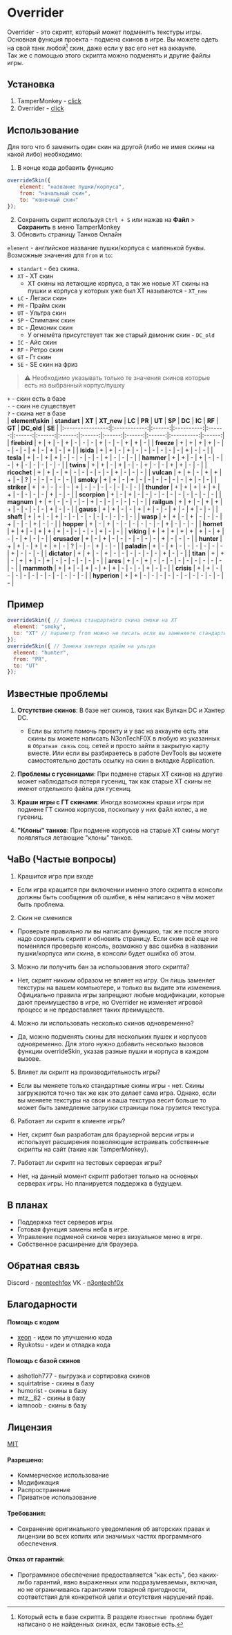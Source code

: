 # Overrider

Overrider - это скрипт, который может подменять текстуры игры.  
Основная функция проекта - подмена скинов в игре. Вы можете одеть на свой танк любой[^1] скин, даже если у вас его нет на аккаунте.  
Так же с помощью этого скрипта можно подменять и другие файлы игры.  
  
[^1]: Который есть в базе скрипта. В разделе `Известные проблемы` будет написано о не найденных скинах, если таковые есть.  

## Установка
1. TamperMonkey - [click](https://www.tampermonkey.net)
2. Overrider - [click](https://github.com/N3onTechF0X/Overrider/raw/main/Overrider.user.js)

## Использование

Для того что б заменить один скин на другой (либо не имея скины на какой либо) необходимо:  
1. В конце кода добавить функцию
```javascript
overrideSkin({
    element: "название пушки/корпуса",
    from: "начальный скин",
    to: "конечный скин"
});
```
2. Сохранить скрипт используя `Ctrl + S` или нажав на **Файл** > **Сохранить** в меню TamperMonkey
3. Обновить страницу Танков Онлайн

`element` - английское название пушки/корпуса с маленькой буквы.  
Возможные значения для `from` и `to`:
- `standart` - без скина.
- `XT` - ХТ скин
  - ХТ скины на летающие корпуса, а так же новые ХТ скины на пушки и корпуса у которых уже был ХТ называются - `XT_new`
- `LC` - Легаси скин
- `PR` - Прайм скин
- `UT` - Ультра скин
- `SP` - Стимпанк скин
- `DC` - Демоник скин
  - У огнемёта присутствует так же старый демоник скин - `DC_old`
- `IC` - Айс скин
- `RF` - Ретро скин
- `GT` - Гт скин
- `SE` - SE скин на фриз
> ⚠️ Необходимо указывать только те значения скинов которые есть на выбранный корпус/пушку  

`+` - скин есть в базе  
`-` - скин не существует  
`?` - скина нет в базе  
| **element\skin** | **standart** | **XT** | **XT_new** | **LC** | **PR** | **UT** | **SP** | **DC** | **IC** | **RF** | **GT** | **DC_old** | **SE** |
|:----------------:|:------------:|:------:|:----------:|:------:|:------:|:------:|:------:|:------:|:------:|:------:|:------:|:----------:|:------:|
| **firebird**     | +            | +      | -          | +      | -      | -      | -      | +      | -      | -      | +      | +          | -      |
| **freeze**       | +            | +      | +          | +      | -      | -      | -      | -      | +      | -      | +      | -          | +      |
| **isida**        | +            | +      | -          | +      | -      | -      | -      | -      | -      | -      | +      | -          | -      |
| **tesla**        | +            | -      | +          | +      | -      | -      | -      | -      | -      | +      | -      | -          | -      |
| **hammer**       | +            | +      | -          | +      | -      | -      | -      | +      | -      | -      | -      | -          | -      |
| **twins**        | +            | +      | -          | +      | -      | -      | +      | -      | -      | +      | +      | -          | -      |
| **ricochet**     | +            | +      | -          | +      | -      | -      | -      | -      | -      | +      | -      | -          | -      |
| **vulcan**       | +            | +      | -          | +      | +      | +      | -      | ?      | -      | -      | -      | -          | -      |
| **smoky**        | +            | +      | -          | +      | -      | -      | -      | -      | -      | -      | +      | -          | -      |
| **striker**      | +            | +      | -          | -      | -      | +      | -      | -      | -      | -      | -      | -          | -      |
| **thunder**      | +            | +      | +          | +      | +      | +      | -      | -      | -      | -      | +      | -          | -      |
| **scorpion**     | +            | -      | +          | -      | -      | -      | -      | -      | -      | -      | -      | -          | -      |
| **magnum**       | +            | +      | -          | -      | -      | -      | +      | -      | -      | -      | -      | -          | -      |
| **railgun**      | +            | +      | -          | +      | +      | +      | -      | -      | -      | -      | +      | -          | -      |
| **gauss**        | +            | +      | -          | -      | +      | +      | -      | -      | +      | -      | +      | -          | -      |
| **shaft**        | +            | +      | -          | +      | -      | -      | -      | -      | -      | -      | -      | -          | -      |
| **wasp**         | +            | +      | -          | +      | -      | -      | -      | +      | -      | -      | +      | -          | -      |
| **hopper**       | +            | -      | +          | -      | -      | -      | -      | -      | -      | +      | -      | -          | -      |
| **hornet**       | +            | +      | -          | +      | +      | +      | -      | -      | -      | -      | +      | -          | -      |
| **viking**       | +            | +      | +          | +      | +      | +      | -      | +      | -      | -      | +      | -          | -      |
| **crusader**     | +            | -      | +          | -      | -      | -      | -      | -      | -      | +      | -      | -          | -      |
| **hunter**       | +            | +      | -          | +      | +      | +      | -      | ?      | -      | -      | +      | -          | -      |
| **paladin**      | +            | -      | +          | -      | -      | -      | -      | -      | -      | +      | -      | -          | -      |
| **dictator**     | +            | +      | -          | +      | -      | -      | -      | -      | -      | -      | +      | -          | -      |
| **titan**        | +            | +      | -          | +      | +      | -      | +      | -      | -      | -      | -      | -          | -      |
| **ares**         | +            | -      | +          | -      | -      | -      | -      | -      | -      | -      | -      | -          | -      |
| **mammoth**      | +            | +      | -          | +      | -      | +      | +      | -      | -      | -      | +      | -          | -      |
| **crisis**       | +            | +      | -          | -      | -      | -      | -      | -      | -      | -      | -      | -          | -      |
| **hyperion**     | +            | +      | -          | -      | -      | -      | -      | -      | -      | -      | -      | -          | -      |

## Пример

```javascript
overrideSkin({ // Замена стандартного скина смоки на ХТ
  element: "smoky",
  to: "XT" // параметр from можно не писать если вы заменяете стандартый скин
});
overrideSkin({ // Замена хантера прайм на ультра
  element: "hunter",
  from: "PR",
  to: "UT"
});
``` 

## Известные проблемы

1. **Отсутствие скинов**: В базе нет скинов, таких как Вулкан DC и Хантер DC.
   - Если вы хотите помочь проекту и у вас на аккаунте есть эти скины вы можете написать N3onTechF0X в любую из указанных в `Обратная связь` соц. сетей и просто зайти в закрытую карту вместе. Или если вы разбираетесь в работе DevTools вы можете самостоятельно достать ссылку на скин в вкладке Application.

2. **Проблемы с гусеницами**: При подмене старых ХТ скинов на другие может наблюдаться потеря гусениц, так как старые ХТ скины не имеют отдельного файла для гусениц.

3. **Краши игры с ГТ скинами**: Иногда возможны краши игры при подмене ГТ скинов корпусов, поскольку у них файл колес, а не гусениц.

4. **"Клоны" танков**: При подмене корпусов на старые ХТ скины могут появляться летающие "клоны" танков.

## ЧаВо (Частые вопросы)

1) Крашится игра при входе  
  - Если игра крашится при включении именно этого скрипта в консоли должны быть сообщения об ошибке, в нём написано в чём может быть проблема.  
2) Скин не сменился  
  - Проверьте правильно ли вы написали функцию, так же после этого надо сохранить скрипт и обновить страницу. Если скин всё еще не поменялся проверьте консоль, возможно у вас ошибка в названии пушки/корпуса или скина, в консоли будет ошибка об этом.  
3) Можно ли получить бан за использования этого скрипта?  
  - Нет, скрипт никоим образом не влияет на игру. Он лишь заменяет текстуры на вашем компьютере, и только вы видите эти изменения. Официально правила игры запрещают любые модификации, которые дают преимущество в игре, но Overrider не изменяет игровой процесс и не предоставляет таких преимуществ.  
4) Можно ли использовать несколько скинов одновременно?  
  - Да, можно подменять скины для нескольких пушек и корпусов одновременно. Для этого нужно добавить несколько вызовов функции overrideSkin, указав разные пушки и корпуса в каждом вызове.  
5) Влияет ли скрипт на производительность игры?
  - Если вы меняете только стандартные скины игры - нет. Скины загружаются точно так же как это делает сама игра. Однако, если вы меняете текстуры на свои и ваша текстура весит больше то может быть замедление загрузки страницы пока грузится текстура.  
6) Работает ли скрипт в клиенте игры?
  - Нет, скрипт был разработан для браузерной версии игры и использует расширения позволяющие встраивать собственные скрипты на сайт (такие как TamperMonkey).
7) Работает ли скрипт на тестовых серверах игры?
  - Нет, на данный момент скрипт работает только на основных серверах игры. Но планируется поддержка в будущем.

## В планах

- Поддержка тест серверов игры.
- Готовая функция замены неба в игре.
- Управление подменой скинов через визуальное меню в игре.
- Собственное расширение для браузера.

## Обратная связь

Discord - [neontechfox](https://discordapp.com/users/1086946472576159794)
VK - [n3ontechf0x](https://vk.com/n3ontechf0x)

## Благодарности

#### Помощь с кодом

- [xeon](https://github.com/xeon-git) - идеи по улучшению кода
- Ryukotsu - идеи и отладка кода

#### Помощь с базой скинов

- ashotloh777 - выгрузка и сортировка скинов
- squirtatrise - скины в базу
- humorist - скины в базу
- mtz__82 - скины в базу
- iamnoob - скины в базу

## Лицензия

[MIT](LICENSE)

#### Разрешено:
- Коммерческое использование
- Модификация
- Распространение
- Приватное использование
#### Требования:
- Сохранение оригинального уведомления об авторских правах и лицензии во всех копиях или значимых частях программного обеспечения.
#### Отказ от гарантий:
- Программное обеспечение предоставляется "как есть", без каких-либо гарантий, явно выраженных или подразумеваемых, включая, но не ограничиваясь гарантиями товарной пригодности, соответствия для конкретной цели и отсутствия нарушений прав.
